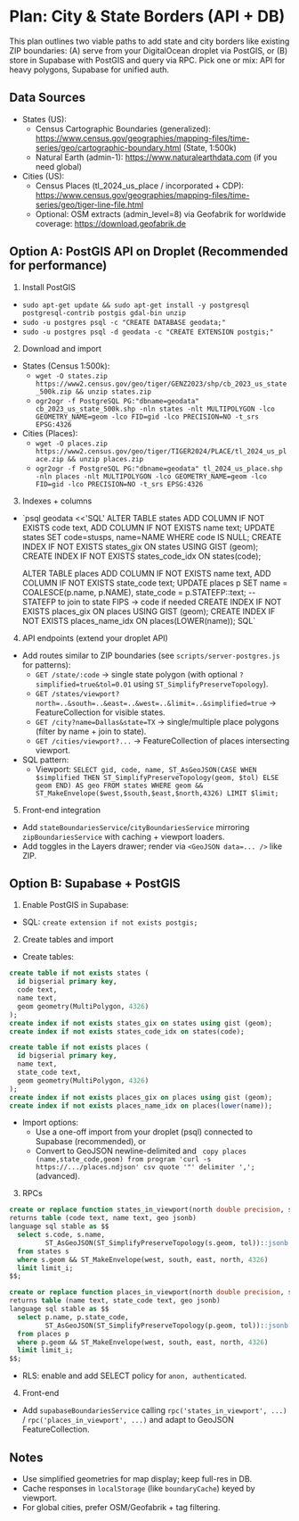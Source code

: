 # Plan: City & State Borders (API + DB)

This plan outlines two viable paths to add state and city borders like existing ZIP boundaries: (A) serve from your DigitalOcean droplet via PostGIS, or (B) store in Supabase with PostGIS and query via RPC. Pick one or mix: API for heavy polygons, Supabase for unified auth.

## Data Sources
- States (US):
  - Census Cartographic Boundaries (generalized): https://www.census.gov/geographies/mapping-files/time-series/geo/cartographic-boundary.html (State, 1:500k)
  - Natural Earth (admin-1): https://www.naturalearthdata.com (if you need global)
- Cities (US):
  - Census Places (tl_2024_us_place / incorporated + CDP): https://www.census.gov/geographies/mapping-files/time-series/geo/tiger-line-file.html
  - Optional: OSM extracts (admin_level=8) via Geofabrik for worldwide coverage: https://download.geofabrik.de

## Option A: PostGIS API on Droplet (Recommended for performance)
1) Install PostGIS
- `sudo apt-get update && sudo apt-get install -y postgresql postgresql-contrib postgis gdal-bin unzip`
- `sudo -u postgres psql -c "CREATE DATABASE geodata;"`
- `sudo -u postgres psql -d geodata -c "CREATE EXTENSION postgis;"`

2) Download and import
- States (Census 1:500k):
  - `wget -O states.zip https://www2.census.gov/geo/tiger/GENZ2023/shp/cb_2023_us_state_500k.zip && unzip states.zip`
  - `ogr2ogr -f PostgreSQL PG:"dbname=geodata" cb_2023_us_state_500k.shp -nln states -nlt MULTIPOLYGON -lco GEOMETRY_NAME=geom -lco FID=gid -lco PRECISION=NO -t_srs EPSG:4326`
- Cities (Places):
  - `wget -O places.zip https://www2.census.gov/geo/tiger/TIGER2024/PLACE/tl_2024_us_place.zip && unzip places.zip`
  - `ogr2ogr -f PostgreSQL PG:"dbname=geodata" tl_2024_us_place.shp -nln places -nlt MULTIPOLYGON -lco GEOMETRY_NAME=geom -lco FID=gid -lco PRECISION=NO -t_srs EPSG:4326`

3) Indexes + columns
- `psql geodata <<'SQL'
  ALTER TABLE states ADD COLUMN IF NOT EXISTS code text, ADD COLUMN IF NOT EXISTS name text;
  UPDATE states SET code=stusps, name=NAME WHERE code IS NULL;
  CREATE INDEX IF NOT EXISTS states_gix ON states USING GIST (geom);
  CREATE INDEX IF NOT EXISTS states_code_idx ON states(code);
  
  ALTER TABLE places ADD COLUMN IF NOT EXISTS name text, ADD COLUMN IF NOT EXISTS state_code text;
  UPDATE places p SET name = COALESCE(p.name, p.NAME), state_code = p.STATEFP::text; -- STATEFP to join to state FIPS -> code if needed
  CREATE INDEX IF NOT EXISTS places_gix ON places USING GIST (geom);
  CREATE INDEX IF NOT EXISTS places_name_idx ON places(LOWER(name));
SQL`

4) API endpoints (extend your droplet API)
- Add routes similar to ZIP boundaries (see `scripts/server-postgres.js` for patterns):
  - `GET /state/:code` → single state polygon (with optional `?simplified=true&tol=0.01` using `ST_SimplifyPreserveTopology`).
  - `GET /states/viewport?north=..&south=..&east=..&west=..&limit=..&simplified=true` → FeatureCollection for visible states.
  - `GET /city?name=Dallas&state=TX` → single/multiple place polygons (filter by name + join to state).
  - `GET /cities/viewport?...` → FeatureCollection of places intersecting viewport.
- SQL pattern:
  - Viewport: `SELECT gid, code, name, ST_AsGeoJSON(CASE WHEN $simplified THEN ST_SimplifyPreserveTopology(geom, $tol) ELSE geom END) AS geo FROM states WHERE geom && ST_MakeEnvelope($west,$south,$east,$north,4326) LIMIT $limit;`

5) Front-end integration
- Add `stateBoundariesService`/`cityBoundariesService` mirroring `zipBoundariesService` with caching + viewport loaders.
- Add toggles in the Layers drawer; render via `<GeoJSON data=... />` like ZIP.

## Option B: Supabase + PostGIS
1) Enable PostGIS in Supabase:
- SQL: `create extension if not exists postgis;`

2) Create tables and import
- Create tables:
```sql
create table if not exists states (
  id bigserial primary key,
  code text,
  name text,
  geom geometry(MultiPolygon, 4326)
);
create index if not exists states_gix on states using gist (geom);
create index if not exists states_code_idx on states(code);

create table if not exists places (
  id bigserial primary key,
  name text,
  state_code text,
  geom geometry(MultiPolygon, 4326)
);
create index if not exists places_gix on places using gist (geom);
create index if not exists places_name_idx on places(lower(name));
```
- Import options:
  - Use a one-off import from your droplet (psql) connected to Supabase (recommended), or
  - Convert to GeoJSON newline-delimited and `
    copy places (name,state_code,geom) from program 'curl -s https://.../places.ndjson' csv quote '"' delimiter ',';` (advanced).

3) RPCs
```sql
create or replace function states_in_viewport(north double precision, south double precision, east double precision, west double precision, limit_i int default 50, tol double precision default 0.01)
returns table (code text, name text, geo jsonb)
language sql stable as $$
  select s.code, s.name,
         ST_AsGeoJSON(ST_SimplifyPreserveTopology(s.geom, tol))::jsonb as geo
  from states s
  where s.geom && ST_MakeEnvelope(west, south, east, north, 4326)
  limit limit_i;
$$;

create or replace function places_in_viewport(north double precision, south double precision, east double precision, west double precision, limit_i int default 100, tol double precision default 0.001)
returns table (name text, state_code text, geo jsonb)
language sql stable as $$
  select p.name, p.state_code,
         ST_AsGeoJSON(ST_SimplifyPreserveTopology(p.geom, tol))::jsonb as geo
  from places p
  where p.geom && ST_MakeEnvelope(west, south, east, north, 4326)
  limit limit_i;
$$;
```
- RLS: enable and add SELECT policy for `anon, authenticated`.

4) Front-end
- Add `supabaseBoundariesService` calling `rpc('states_in_viewport', ...)` / `rpc('places_in_viewport', ...)` and adapt to GeoJSON FeatureCollection.

## Notes
- Use simplified geometries for map display; keep full-res in DB.
- Cache responses in `localStorage` (like `boundaryCache`) keyed by viewport.
- For global cities, prefer OSM/Geofabrik + tag filtering.
